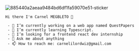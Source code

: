 

  

 
  ![885440a2aeaa9484bd6df1fa59070e51-sticker](https://user-images.githubusercontent.com/37620679/134821363-fe59c1bb-200d-482f-ba0d-018ea34759f4.png)
  
  
    Hi there I'm Carnel MEGBLETO 👋

     - 🔭 I’m currently working on a web app named QuestPapers               
     - 🌱 I’m currently learning Typescript.
     - 👯 I’m looking for a frontend react dev internship
     - 💬 Ask me about anything
     - 📫 How to reach me: carnelilordwiz@gmail.com
   
  
